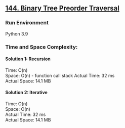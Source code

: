 ## [144. Binary Tree Preorder Traversal](https://leetcode.com/problems/binary-tree-preorder-traversal/)

### Run Environment
Python 3.9

### Time and Space Complexity:
#### Solution 1: Recursion
Time: O(n)  
Space: O(n) - function call stack
Actual Time: 32 ms  
Actual Space: 14.1 MB

#### Solution 2: Iterative
Time: O(n)  
Space: O(n)  
Actual Time: 32 ms  
Actual Space: 14.1 MB
